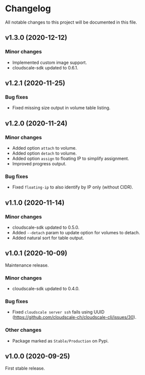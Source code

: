 # Changelog

All notable changes to this project will be documented in this file.

## v1.3.0 (2020-12-12)

### Minor changes

- Implemented custom image support.
- cloudscale-sdk updated to 0.6.1.

## v1.2.1 (2020-11-25)

### Bug fixes

- Fixed missing size output in volume table listing.

## v1.2.0 (2020-11-24)

### Minor changes

- Added option `attach` to volume.
- Added option `detach` to volume.
- Added option `assign` to floating IP to simplify assignment.
- Improved progress output.

### Bug fixes

- Fixed `floating-ip` to also identify by IP only (without CIDR).

## v1.1.0 (2020-11-14)

### Minor changes

- cloudscale-sdk updated to 0.5.0.
- Added `--detach` param to update option for volumes to detach.
- Added natural sort for table output.

## v1.0.1 (2020-10-09)

Maintenance release.

### Minor changes

- cloudscale-sdk updated to 0.4.0.

### Bug fixes

- Fixed `cloudscale server ssh` fails using UUID (https://github.com/cloudscale-ch/cloudscale-cli/issues/30).

### Other changes

- Package marked as `Stable/Production` on Pypi.

## v1.0.0 (2020-09-25)

First stable release.
